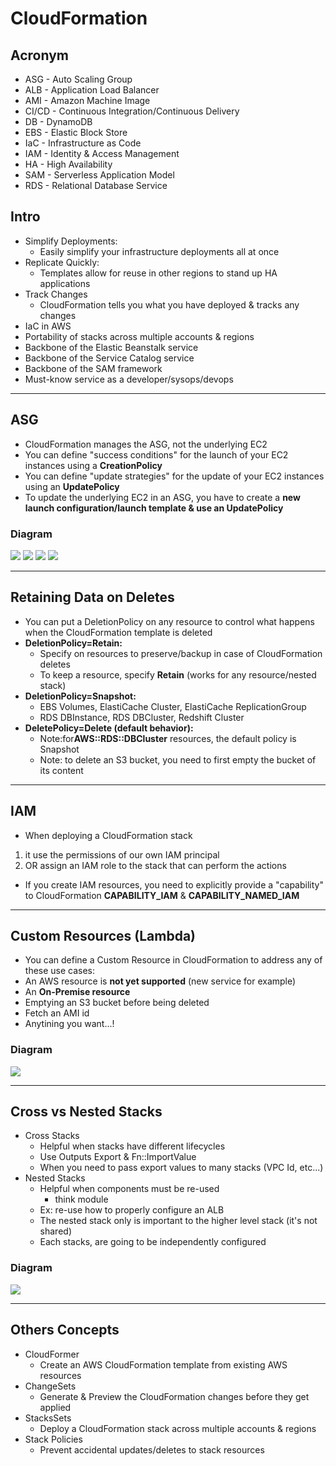 # CloudFormation

## Acronym
* ASG - Auto Scaling Group
* ALB - Application Load Balancer
* AMI - Amazon Machine Image
* CI/CD - Continuous Integration/Continuous Delivery
* DB - DynamoDB
* EBS - Elastic Block Store
* IaC - Infrastructure as Code
* IAM - Identity & Access Management
* HA - High Availability
* SAM - Serverless Application Model
* RDS - Relational Database Service

## Intro
* Simplify Deployments:
  * Easily simplify your infrastructure deployments all at once
* Replicate Quickly:
  * Templates allow for reuse in other regions to stand up HA applications
* Track Changes
  * CloudFormation tells you what you have deployed & tracks any changes
* IaC in AWS
* Portability of stacks across multiple accounts & regions
* Backbone of the Elastic Beanstalk service
* Backbone of the Service Catalog service
* Backbone of the SAM framework
* Must-know service as a developer/sysops/devops

---

## ASG
* CloudFormation manages the ASG, not the underlying EC2
* You can define "success conditions" for the launch of your EC2 instances using a **CreationPolicy**
* You can define "update strategies" for the update of your EC2 instances using an **UpdatePolicy**
* To update the underlying EC2 in an ASG, you have to create a **new launch configuration/launch template & use an UpdatePolicy**

### Diagram
[<img src="https://i.imgur.com/zI41hQZ.png">](https://i.imgur.com/zI41hQZ.png)
[<img src="https://i.imgur.com/EwB7wJL.png">](https://i.imgur.com/EwB7wJL.png)
[<img src="https://i.imgur.com/WYOmV9r.png">](https://i.imgur.com/WYOmV9r.png)
[<img src="https://i.imgur.com/aCb3cGS.png">](https://i.imgur.com/aCb3cGS.png)

---

## Retaining Data on Deletes
* You can put a DeletionPolicy on any resource to control what happens when the CloudFormation template is deleted
* **DeletionPolicy=Retain:**
  * Specify on resources to preserve/backup in case of CloudFormation deletes
  * To keep a resource, specify **Retain** (works for any resource/nested stack)
* **DeletionPolicy=Snapshot:**
  * EBS Volumes, ElastiCache Cluster, ElastiCache ReplicationGroup
  * RDS DBInstance, RDS DBCluster, Redshift Cluster
* **DeletePolicy=Delete (default behavior):**
  * Note:for**AWS::RDS::DBCluster** resources, the default policy is Snapshot
  * Note: to delete an S3 bucket, you need to first empty the bucket of its content
  
---

## IAM
* When deploying a CloudFormation stack
1) it use the permissions of our own IAM principal
2) OR assign an IAM role to the stack that can perform the actions
* If you create IAM resources, you need to explicitly provide a "capability" to CloudFormation **CAPABILITY_IAM** & **CAPABILITY_NAMED_IAM**

---

## Custom Resources (Lambda)
* You can define a Custom Resource in CloudFormation to address any of these use cases:
* An AWS resource is **not yet supported** (new service for example)
* An **On-Premise resource**
* Emptying an S3 bucket before being deleted
* Fetch an AMI id
* Anytining you want...!

### Diagram
[<img src="https://i.imgur.com/6cP3RqT.png">](https://i.imgur.com/6cP3RqT.png)

---

## Cross vs Nested Stacks
* Cross Stacks
  * Helpful when stacks have different lifecycles
  * Use Outputs Export & Fn::ImportValue
  * When you need to pass export values to many stacks (VPC Id, etc...)
* Nested Stacks
  * Helpful when components must be re-used
    * think module
  * Ex: re-use how to properly configure an ALB
  * The nested stack only is important to the higher level stack (it's not shared)
  * Each stacks, are going to be independently configured
  
### Diagram
[<img src="https://i.imgur.com/CwTTLY6.png">](https://i.imgur.com/CwTTLY6.png)


---

## Others Concepts
* CloudFormer
  * Create an AWS CloudFormation template from existing AWS resources
* ChangeSets
  * Generate & Preview the CloudFormation changes before they get applied
* StacksSets
  * Deploy a CloudFormation stack across multiple accounts & regions
* Stack Policies
  * Prevent accidental updates/deletes to stack resources
